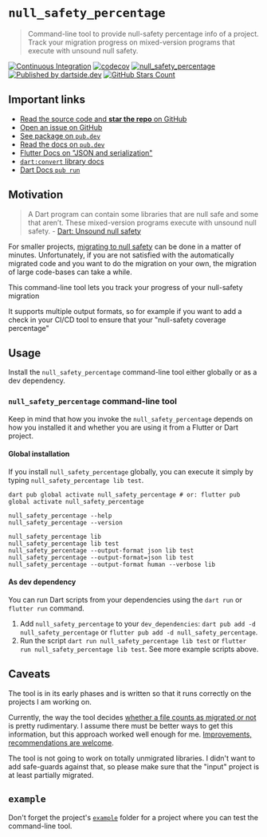 # `null_safety_percentage`

> Command-line tool to provide null-safety percentage info of a project. Track your migration progress on mixed-version programs that execute with unsound null safety.

[![Continuous Integration](https://github.com/dartsidedev/null_safety_percentage/workflows/CI/badge.svg?branch=main)](https://github.com/dartsidedev/null_safety_percentage/actions) [![codecov](https://codecov.io/gh/dartsidedev/null_safety_percentage/branch/main/graph/badge.svg)](https://codecov.io/gh/dartsidedev/null_safety_percentage) [![null_safety_percentage](https://img.shields.io/pub/v/null_safety_percentage?label=null_safety_percentage&logo=dart)](https://pub.dev/packages/null_safety_percentage 'See null_safety_percentage package info on pub.dev') [![Published by dartside.dev](https://img.shields.io/static/v1?label=Published%20by&message=dartside.dev&logo=dart&logoWidth=30&color=40C4FF&labelColor=1d599b&labelWidth=100)](https://pub.dev/publishers/dartside.dev/packages) [![GitHub Stars Count](https://img.shields.io/github/stars/dartsidedev/null_safety_percentage?logo=github)](https://github.com/dartsidedev/null_safety_percentage 'Star me on GitHub!')

## Important links

* [Read the source code and **star the repo** on GitHub](https://github.com/dartsidedev/null_safety_percentage)
* [Open an issue on GitHub](https://github.com/dartsidedev/null_safety_percentage/issues)
* [See package on `pub.dev`](https://pub.dev/packages/null_safety_percentage)
* [Read the docs on `pub.dev`](https://pub.dev/documentation/null_safety_percentage/latest/)
* [Flutter Docs on "JSON and serialization"](https://flutter.dev/docs/development/data-and-backend/json)
* [`dart:convert` library docs](https://api.dart.dev/stable/2.12.2/dart-convert/dart-convert-library.html)
* [Dart Docs `pub run`](https://dart.dev/tools/pub/cmd/pub-run)

## Motivation

> A Dart program can contain some libraries that are null safe and some that aren’t. These mixed-version programs execute with unsound null safety. - [Dart: Unsound null safety](https://dart.dev/null-safety/unsound-null-safety)

For smaller projects, [migrating to null safety](https://dart.dev/null-safety/migration-guide) can be done in a matter of minutes.
Unfortunately, if you are not satisfied with the automatically migrated code and you want to do the migration on your own, the migration of large code-bases can take a while.

This command-line tool lets you track your progress of your null-safety migration

It supports multiple output formats, so for example if you want to add a check in your CI/CD tool to ensure that your "null-safety coverage percentage" 

## Usage

Install the `null_safety_percentage` command-line tool either globally or as a dev dependency.

### `null_safety_percentage` command-line tool

Keep in mind that how you invoke the `null_safety_percentage` depends on how you installed it and whether you are using it from a Flutter or Dart project.

#### Global installation

If you install `null_safety_percentage` globally, you can execute it simply by typing `null_safety_percentage lib test`.

```
dart pub global activate null_safety_percentage # or: flutter pub global activate null_safety_percentage

null_safety_percentage --help
null_safety_percentage --version

null_safety_percentage lib
null_safety_percentage lib test
null_safety_percentage --output-format json lib test
null_safety_percentage --output-format=json lib test
null_safety_percentage --output-format human --verbose lib
```

#### As dev dependency

You can run Dart scripts from your dependencies using the `dart run` or `flutter run` command.

1. Add `null_safety_percentage` to your `dev_dependencies`: `dart pub add -d null_safety_percentage` or `flutter pub add -d null_safety_percentage`.
2. Run the script `dart run null_safety_percentage lib test` or `flutter run null_safety_percentage lib test`. See more example scripts above.

## Caveats

The tool is in its early phases and is written so that it runs correctly on the projects I am working on.

Currently, the way the tool decides [whether a file counts as migrated or not](https://github.com/dartsidedev/null_safety_percentage/blob/master/lib/src/is_migrated.dart) is pretty rudimentary.
I assume there must be better ways to get this information, but this approach worked well enough for me.
[Improvements, recommendations are welcome](https://github.com/dartsidedev/null_safety_percentage/discussions).

The tool is not going to work on totally unmigrated libraries. I didn't want to add safe-guards against that, so please make sure that the "input" project is at least partially migrated. 

## `example`

Don't forget the project's [`example`](https://github.com/dartsidedev/null_safety_percentage/tree/master/example) folder for a project where you can test the command-line tool.
